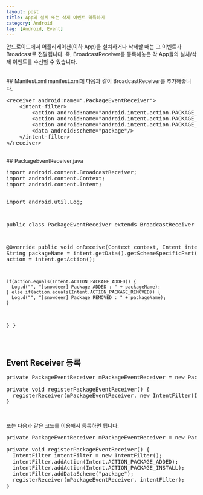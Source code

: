 ```yaml
---
layout: post
title: App의 설치 또는 삭제 이벤트 획득하기
category: Android
tag: [Android, Event]
---
```


안드로이드에서 어플리케이션(이하 App)을 설치하거나 삭제할 때는 그 이벤트가 Broadcast로
전달됩니다. 즉, BroadcastReceiver를 등록해놓은 각 App들의 설치/삭제 이벤트를 수신할 수 있습니다.

<br>
## Manifest.xml
manifest.xml에 다음과 같이 BroadcastReceiver를 추가해줍니다.
<pre class="prettyprint">&lt;receiver android:name=".PackageEventReceiver"&gt;
    &lt;intent-filter&gt;
        &lt;action android:name="android.intent.action.PACKAGE_ADDED"/&gt;
        &lt;action android:name="android.intent.action.PACKAGE_REMOVED"/&gt;
        &lt;action android:name="android.intent.action.PACKAGE_REPLACED"/&gt;
        &lt;data android:scheme="package"/&gt;
    &lt;/intent-filter&gt;
&lt;/receiver&gt;</pre>
<br>
## PackageEventReceiver.java
<pre class="prettyprint">import android.content.BroadcastReceiver;
import android.content.Context;
import android.content.Intent;

import android.util.Log;

public class PackageEventReceiver extends BroadcastReceiver {

  @Override
  public void onReceive(Context context, Intent intent) {
    String packageName = intent.getData().getSchemeSpecificPart();
    String action = intent.getAction();

    if(action.equals(Intent.ACTION_PACKAGE_ADDED)) {
      Log.d("", "[snowdeer] Package ADDED : " + packageName);
    } else if(action.equals(Intent.ACTION_PACKAGE_REMOVED)) {
      Log.d("", "[snowdeer] Package REMOVED : " + packageName);
    }
  }
}</pre>
<br>
## Event Receiver 등록
<pre class="prettyprint">private PackageEventReceiver mPackageEventReceiver = new PackageEventReceiver();

private void registerPackageEventReceiver() {
  registerReceiver(mPackageEventReceiver, new IntentFilter(Intent.ACTION_PACKAGE_ADDED));
}</pre>

<br>

또는 다음과 같은 코드를 이용해서 등록하면 됩니다.
<pre class="prettyprint">private PackageEventReceiver mPackageEventReceiver = new PackageEventReceiver();

private void registerPackageEventReceiver() {
  IntentFilter intentFilter = new IntentFilter();
  intentFilter.addAction(Intent.ACTION_PACKAGE_ADDED);
  intentFilter.addAction(Intent.ACTION_PACKAGE_INSTALL);
  intentFilter.addDataScheme("package");
  registerReceiver(mPackageEventReceiver, intentFilter);
}</pre>
